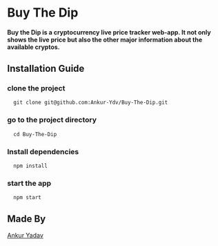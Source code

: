 # Buy The Dip
#### Buy the Dip is a cryptocurrency live price tracker web-app. It not only shows the live price but also the other major information about the available cryptos.

## Installation Guide
### clone the project
```
  git clone git@github.com:Ankur-Ydv/Buy-The-Dip.git
```
### go to the project directory
```
  cd Buy-The-Dip
```
### Install dependencies
```
  npm install
```
### start the app
```
  npm start
```
## Made By
[Ankur Yadav](https://github.com/Ankur-Ydv)






